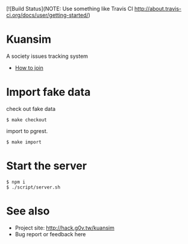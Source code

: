 [![Build Status](NOTE: Use something like Travis CI http://about.travis-ci.org/docs/user/getting-started/)

# Kuansim

A society issues tracking system

- [How to join](https://g0v.hackpad.com/--1OaXIxVVPSd)

# Import fake data

check out fake data

```
$ make checkout
```

import to pgrest.

```
$ make import
```

# Start the server
```
$ npm i
$ ./script/server.sh
```

# See also

- Project site: http://hack.g0v.tw/kuansim
- Bug report or feedback here

